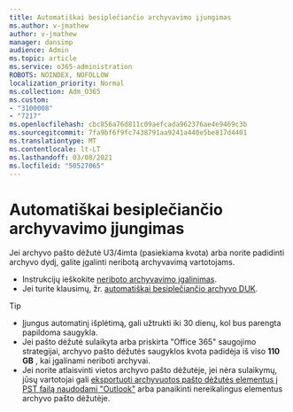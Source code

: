 ```yaml
---
title: Automatiškai besiplečiančio archyvavimo įjungimas
ms.author: v-jmathew
author: v-jmathew
manager: dansimp
audience: Admin
ms.topic: article
ms.service: o365-administration
ROBOTS: NOINDEX, NOFOLLOW
localization_priority: Normal
ms.collection: Adm_O365
ms.custom:
- "3100008"
- "7217"
ms.openlocfilehash: cbc856a76d811c09aefcada962376ae4e9469c3b
ms.sourcegitcommit: 7fa9bf6f9fc7438791aa9241a440e5be817d4401
ms.translationtype: MT
ms.contentlocale: lt-LT
ms.lasthandoff: 03/08/2021
ms.locfileid: "50527065"
---
```

# <a name="enable-auto-expanding-archiving"></a>Automatiškai besiplečiančio archyvavimo įjungimas

Jei archyvo pašto dėžutė U3/4imta (pasiekiama kvota) arba norite padidinti archyvo dydį, galite įgalinti neribotą archyvavimą vartotojams.

- Instrukcijų ieškokite [neriboto archyvavimo įgalinimas](https://docs.microsoft.com/office365/securitycompliance/enable-unlimited-archiving).
- Jei turite klausimų, žr. [automatiškai besiplečiančio archyvo DUK](https://blogs.technet.microsoft.com/exchange/2018/04/09/office-365-auto-expanding-archives-faq/).

> [!TIP]
>
> - Įjungus automatinį išplėtimą, gali užtrukti iki 30 dienų, kol bus parengta papildoma saugykla.
> - Jei pašto dėžutė sulaikyta arba priskirta "Office 365" saugojimo strategijai, archyvo pašto dėžutės saugyklos kvota padidėja iš viso **110 GB** , kai įgalinami neriboti archyvai.
> - Jei norite atlaisvinti vietos archyvo pašto dėžutėje, jei nėra sulaikymų, jūsų vartotojai gali [eksportuoti archyvuotos pašto dėžutės elementus į PST failą naudodami "Outlook"](https://support.office.com/article/Export-or-backup-email-contacts-and-calendar-to-an-Outlook-pst-file-14252b52-3075-4e9b-be4e-ff9ef1068f91) arba panaikinti nereikalingus elementus archyvo pašto dėžutėje.

